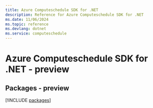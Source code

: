 ```yaml
---
title: Azure Computeschedule SDK for .NET
description: Reference for Azure Computeschedule SDK for .NET
ms.date: 11/06/2024
ms.topic: reference
ms.devlang: dotnet
ms.service: computeschedule
---
```

# Azure Computeschedule SDK for .NET - preview
## Packages - preview
[!INCLUDE [packages](computeschedule-index.md)]